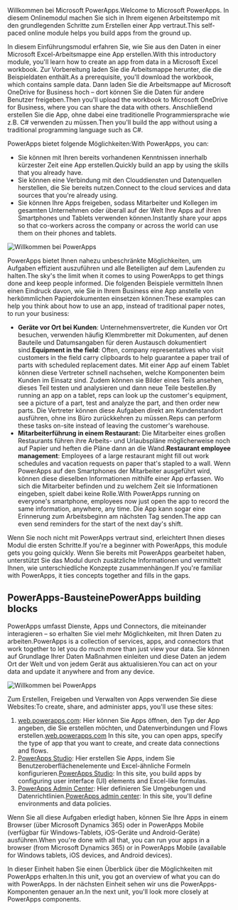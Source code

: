 <span data-ttu-id="268b9-101">Willkommen bei Microsoft PowerApps.</span><span class="sxs-lookup"><span data-stu-id="268b9-101">Welcome to Microsoft PowerApps.</span></span> <span data-ttu-id="268b9-102">In diesem Onlinemodul machen Sie sich in Ihrem eigenen Arbeitstempo mit den grundlegenden Schritte zum Erstellen einer App vertraut.</span><span class="sxs-lookup"><span data-stu-id="268b9-102">This self-paced online module helps you build apps from the ground up.</span></span>

<span data-ttu-id="268b9-103">In diesem Einführungsmodul erfahren Sie, wie Sie aus den Daten in einer Microsoft Excel-Arbeitsmappe eine App erstellen.</span><span class="sxs-lookup"><span data-stu-id="268b9-103">With this introductory module, you'll learn how to create an app from data in a Microsoft Excel workbook.</span></span> <span data-ttu-id="268b9-104">Zur Vorbereitung laden Sie die Arbeitsmappe herunter, die die Beispieldaten enthält.</span><span class="sxs-lookup"><span data-stu-id="268b9-104">As a prerequisite, you'll download the workbook, which contains sample data.</span></span> <span data-ttu-id="268b9-105">Dann laden Sie die Arbeitsmappe auf Microsoft OneDrive for Business hoch – dort können Sie die Daten für andere Benutzer freigeben.</span><span class="sxs-lookup"><span data-stu-id="268b9-105">Then you'll upload the workbook to Microsoft OneDrive for Business, where you can share the data with others.</span></span> <span data-ttu-id="268b9-106">Anschließend erstellen Sie die App, ohne dabei eine traditionelle Programmiersprache wie z.B. C# verwenden zu müssen.</span><span class="sxs-lookup"><span data-stu-id="268b9-106">Then you'll build the app without using a traditional programming language such as C#.</span></span>

<span data-ttu-id="268b9-107">PowerApps bietet folgende Möglichkeiten:</span><span class="sxs-lookup"><span data-stu-id="268b9-107">With PowerApps, you can:</span></span>

- <span data-ttu-id="268b9-108">Sie können mit Ihren bereits vorhandenen Kenntnissen innerhalb kürzester Zeit eine App erstellen.</span><span class="sxs-lookup"><span data-stu-id="268b9-108">Quickly build an app by using the skills that you already have.</span></span>
- <span data-ttu-id="268b9-109">Sie können eine Verbindung mit den Clouddiensten und Datenquellen herstellen, die Sie bereits nutzen.</span><span class="sxs-lookup"><span data-stu-id="268b9-109">Connect to the cloud services and data sources that you're already using.</span></span>
- <span data-ttu-id="268b9-110">Sie können Ihre Apps freigeben, sodass Mitarbeiter und Kollegen im gesamten Unternehmen oder überall auf der Welt Ihre Apps auf ihren Smartphones und Tablets verwenden können.</span><span class="sxs-lookup"><span data-stu-id="268b9-110">Instantly share your apps so that co-workers across the company or across the world can use them on their phones and tablets.</span></span>

![Willkommen bei PowerApps](../media/powerapps-mobile.png)

<span data-ttu-id="268b9-112">PowerApps bietet Ihnen nahezu unbeschränkte Möglichkeiten, um Aufgaben effizient auszuführen und alle Beteiligten auf dem Laufenden zu halten.</span><span class="sxs-lookup"><span data-stu-id="268b9-112">The sky's the limit when it comes to using PowerApps to get things done and keep people informed.</span></span> <span data-ttu-id="268b9-113">Die folgenden Beispiele vermitteln Ihnen einen Eindruck davon, wie Sie in Ihrem Business eine App anstelle von herkömmlichen Papierdokumenten einsetzen können:</span><span class="sxs-lookup"><span data-stu-id="268b9-113">These examples can help you think about how to use an app, instead of traditional paper notes, to run your business:</span></span>

- <span data-ttu-id="268b9-114">**Geräte vor Ort bei Kunden**: Unternehmensvertreter, die Kunden vor Ort besuchen, verwenden häufig Klemmbretter mit Dokumenten, auf denen Bauteile und Datumsangaben für deren Austausch dokumentiert sind.</span><span class="sxs-lookup"><span data-stu-id="268b9-114">**Equipment in the field**: Often, company representatives who visit customers in the field carry clipboards to help guarantee a paper trail of parts with scheduled replacement dates.</span></span> <span data-ttu-id="268b9-115">Mit einer App auf einem Tablet können diese Vertreter schnell nachsehen, welche Komponenten beim Kunden im Einsatz sind. Zudem können sie Bilder eines Teils ansehen, dieses Teil testen und analysieren und dann neue Teile bestellen.</span><span class="sxs-lookup"><span data-stu-id="268b9-115">By running an app on a tablet, reps can look up the customer's equipment, see a picture of a part, test and analyze the part, and then order new parts.</span></span> <span data-ttu-id="268b9-116">Die Vertreter können diese Aufgaben direkt am Kundenstandort ausführen, ohne ins Büro zurückkehren zu müssen.</span><span class="sxs-lookup"><span data-stu-id="268b9-116">Reps can perform these tasks on-site instead of leaving the customer's warehouse.</span></span>
- <span data-ttu-id="268b9-117">**Mitarbeiterführung in einem Restaurant:** Die Mitarbeiter eines großen Restaurants führen ihre Arbeits- und Urlaubspläne möglicherweise noch auf Papier und heften die Pläne dann an die Wand.</span><span class="sxs-lookup"><span data-stu-id="268b9-117">**Restaurant employee management**: Employees of a large restaurant might fill out work schedules and vacation requests on paper that's stapled to a wall.</span></span> <span data-ttu-id="268b9-118">Wenn PowerApps auf den Smartphones der Mitarbeiter ausgeführt wird, können diese dieselben Informationen mithilfe einer App erfassen. Wo sich die Mitarbeiter befinden und zu welchem Zeit sie Informationen eingeben, spielt dabei keine Rolle.</span><span class="sxs-lookup"><span data-stu-id="268b9-118">With PowerApps running on everyone's smartphone, employees now just open the app to record the same information, anywhere, any time.</span></span> <span data-ttu-id="268b9-119">Die App kann sogar eine Erinnerung zum Arbeitsbeginn am nächsten Tag senden.</span><span class="sxs-lookup"><span data-stu-id="268b9-119">The app can even send reminders for the start of the next day's shift.</span></span>

<span data-ttu-id="268b9-120">Wenn Sie noch nicht mit PowerApps vertraut sind, erleichtert Ihnen dieses Modul die ersten Schritte.</span><span class="sxs-lookup"><span data-stu-id="268b9-120">If you're a beginner with PowerApps, this module gets you going quickly.</span></span> <span data-ttu-id="268b9-121">Wenn Sie bereits mit PowerApps gearbeitet haben, unterstützt Sie das Modul durch zusätzliche Informationen und vermittelt Ihnen, wie unterschiedliche Konzepte zusammenhängen.</span><span class="sxs-lookup"><span data-stu-id="268b9-121">If you're familiar with PowerApps, it ties concepts together and fills in the gaps.</span></span>

## <a name="powerapps-building-blocks"></a><span data-ttu-id="268b9-122">PowerApps-Bausteine</span><span class="sxs-lookup"><span data-stu-id="268b9-122">PowerApps building blocks</span></span>
<span data-ttu-id="268b9-123">PowerApps umfasst Dienste, Apps und Connectors, die miteinander interagieren – so erhalten Sie viel mehr Möglichkeiten, mit Ihren Daten zu arbeiten.</span><span class="sxs-lookup"><span data-stu-id="268b9-123">PowerApps is a collection of services, apps, and connectors that work together to let you do much more than just view your data.</span></span> <span data-ttu-id="268b9-124">Sie können auf Grundlage Ihrer Daten Maßnahmen einleiten und diese Daten an jedem Ort der Welt und von jedem Gerät aus aktualisieren.</span><span class="sxs-lookup"><span data-stu-id="268b9-124">You can act on your data and update it anywhere and from any device.</span></span>

![Willkommen bei PowerApps](../media/powerapps-intro.gif)

<span data-ttu-id="268b9-126">Zum Erstellen, Freigeben und Verwalten von Apps verwenden Sie diese Websites:</span><span class="sxs-lookup"><span data-stu-id="268b9-126">To create, share, and administer apps, you'll use these sites:</span></span>

1. <span data-ttu-id="268b9-127">[web.powerapps.com](https://web.powerapps.com): Hier können Sie Apps öffnen, den Typ der App angeben, die Sie erstellen möchten, und Datenverbindungen und Flows erstellen.</span><span class="sxs-lookup"><span data-stu-id="268b9-127">[web.powerapps.com](https://web.powerapps.com) In this site, you can open apps, specify the type of app that you want to create, and create data connections and flows.</span></span>
1. <span data-ttu-id="268b9-128">[PowerApps Studio](https://aka.ms/powerappswin): Hier erstellen Sie Apps, indem Sie Benutzeroberflächenelemente und Excel-ähnliche Formeln konfigurieren.</span><span class="sxs-lookup"><span data-stu-id="268b9-128">[PowerApps Studio](https://aka.ms/powerappswin): In this site, you build apps by configuring user interface (UI) elements and Excel-like formulas.</span></span>
1. <span data-ttu-id="268b9-129">[PowerApps Admin Center](https://admin.powerapps.com/): Hier definieren Sie Umgebungen und Datenrichtlinien.</span><span class="sxs-lookup"><span data-stu-id="268b9-129">[PowerApps admin center](https://admin.powerapps.com/): In this site, you'll define environments and data policies.</span></span>

<span data-ttu-id="268b9-130">Wenn Sie all diese Aufgaben erledigt haben, können Sie Ihre Apps in einem Browser (über Microsoft Dynamics 365) oder in PowerApps Mobile (verfügbar für Windows-Tablets, iOS-Geräte und Android-Geräte) ausführen.</span><span class="sxs-lookup"><span data-stu-id="268b9-130">When you're done with all that, you can run your apps in a browser (from Microsoft Dynamics 365) or in PowerApps Mobile (available for Windows tablets, iOS devices, and Android devices).</span></span>

<span data-ttu-id="268b9-131">In dieser Einheit haben Sie einen Überblick über die Möglichkeiten mit PowerApps erhalten.</span><span class="sxs-lookup"><span data-stu-id="268b9-131">In this unit, you got an overview of what you can do with PowerApps.</span></span> <span data-ttu-id="268b9-132">In der nächsten Einheit sehen wir uns die PowerApps-Komponenten genauer an.</span><span class="sxs-lookup"><span data-stu-id="268b9-132">In the next unit, you'll look more closely at PowerApps components.</span></span>
